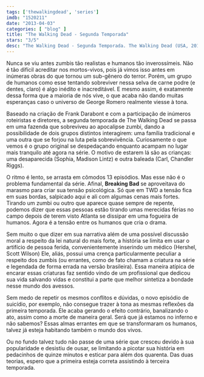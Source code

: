 ```yaml
---
tags: ['thewalkingdead', 'series']
imdb: "1520211"
date: "2013-04-03"
categories: [ "blog" ]
title: "The Walking Dead - Segunda Temporada"
stars: "3/5"
desc: "The Walking Dead - Segunda Temporada. The Walking Dead (USA, 2010). Dirigido por Ernest R. Dickerson, Greg Nicotero, Guy Ferland, David Boyd, Bill Gierhart, Michelle MacLaren, Tricia Brock, Seith Mann, Gwyneth Horder-Payton. Escrito por Charlie Adlard, Frank Darabont, Robert Kirkman, Tony Moore, Scott M. Gimple, Angela Kang, Glen Mazzara, Evan T. Reilly, Seth Hoffman. Com Andrew Lincoln, Steven Yeun, Chandler Riggs, Norman Reedus, Melissa McBride, Lauren Cohan, Emily Kinney, Danai Gurira, Sonequa Martin-Green."
---
```

Nunca se viu antes zumbis tão realistas e humanos tão inverossímeis. Não é tão difícil acreditar nos mortos-vivos, pois já vimos isso antes em inúmeras obras do que tornou um sub-gênero do terror. Porém, um grupo de humanos como esse tentando sobreviver nessa selva de carne podre (e dentes, claro) é algo inédito e inacreditável. E mesmo assim, é exatamente dessa forma que a maioria de nós vive, o que acaba não dando muitas esperanças caso o universo de George Romero realmente viesse à tona.

Baseado na criação de Frank Darabont e com a participação de inúmeros roteiristas e diretores, a segunda temporada de The Walking Dead se passa em uma fazenda que sobreviveu ao apocalipse zumbi, dando a possibilidade de dois grupos distintos interagirem: uma família tradicional e uma outra que se forjou na luta pela sobrevivência. Curiosamente o que vemos é o grupo original se despedaçando enquanto acampam no lugar mais tranquilo até agora na série. O motivo de estarem lá são as crianças: uma desaparecida (Sophia, Madison Lintz) e outra baleada (Carl, Chandler Riggs).

O ritmo é lento, se arrasta em cômodos 13 episódios. Mas esse não é o problema fundamental da série. Afinal, __Breaking Bad__ se aproveitava do marasmo para criar sua tensão psicológica. Só que em TWD a tensão fica em suas bordas, salpicado aqui e ali com algumas cenas mais fortes. Tirando um zumbi ou outro que aparece quase sempre de repente, podemos dizer que essas pessoas estão tirando umas merecidas férias no campo depois de terem visto Atlanta se dissipar em uma fogueira de humanos. Agora é a tensão entre os humanos que cria o drama.

Sem muito o que dizer em sua narrativa além de uma possível discussão moral a respeito da lei natural do mais forte, a história se limita em usar o artifício de pessoa ferida, convenientemente inserindo um médico (Hershel, Scott Wilson) Ele, aliás, possui uma crença particularmente peculiar a respeito dos zumbis (ou errantes, como de fato chamam a criatura na série e legendada de forma errada na versão brasileira). Essa maneira atípica de encarar essas criaturas faz sentido vindo de um profissional que dedicou sua vida salvando vidas e constitui a parte que melhor sintetiza a bondade nesse mundo dos avessos.

Sem medo de repetir os mesmos conflitos e dúvidas, o novo episódio de suicídio, por exemplo, não consegue trazer à tona as mesmas reflexões da primeira temporada. Ele acaba gerando o efeito contrário, banalizando o ato, assim como a morte de maneira geral. Será que já estamos no inferno e não sabemos? Essas almas errantes em que se transformaram os humanos, talvez já esteja habitando também o mundo dos vivos.

Ou no fundo talvez tudo não passe de uma série que cresceu devido à sua popularidade e desistiu de ousar, se limitando a picotar sua história em pedacinhos de quinze minutos e esticar para além dos quarenta. Das duas teorias, espero que a primeira esteja correta assistindo à terceira temporada.

